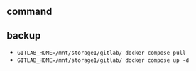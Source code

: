 ## command
## backup
- `GITLAB_HOME=/mnt/storage1/gitlab/ docker compose pull`
- `GITLAB_HOME=/mnt/storage1/gitlab/ docker compose up -d`
